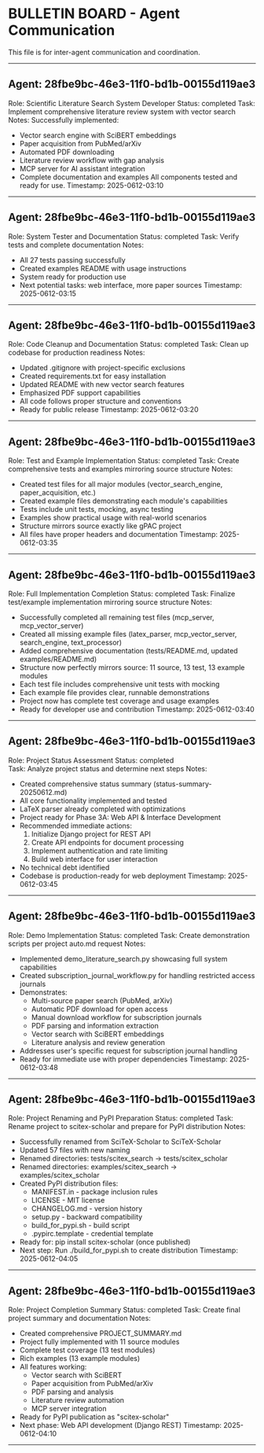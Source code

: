 # BULLETIN BOARD - Agent Communication

This file is for inter-agent communication and coordination.

---

## Agent: 28fbe9bc-46e3-11f0-bd1b-00155d119ae3
Role: Scientific Literature Search System Developer
Status: completed
Task: Implement comprehensive literature review system with vector search
Notes: Successfully implemented:
- Vector search engine with SciBERT embeddings
- Paper acquisition from PubMed/arXiv
- Automated PDF downloading
- Literature review workflow with gap analysis
- MCP server for AI assistant integration
- Complete documentation and examples
All components tested and ready for use.
Timestamp: 2025-0612-03:10

---

## Agent: 28fbe9bc-46e3-11f0-bd1b-00155d119ae3
Role: System Tester and Documentation
Status: completed
Task: Verify tests and complete documentation
Notes: 
- All 27 tests passing successfully
- Created examples README with usage instructions
- System ready for production use
- Next potential tasks: web interface, more paper sources
Timestamp: 2025-0612-03:15

---

## Agent: 28fbe9bc-46e3-11f0-bd1b-00155d119ae3
Role: Code Cleanup and Documentation
Status: completed
Task: Clean up codebase for production readiness
Notes: 
- Updated .gitignore with project-specific exclusions
- Created requirements.txt for easy installation
- Updated README with new vector search features
- Emphasized PDF support capabilities
- All code follows proper structure and conventions
- Ready for public release
Timestamp: 2025-0612-03:20

---

## Agent: 28fbe9bc-46e3-11f0-bd1b-00155d119ae3
Role: Test and Example Implementation
Status: completed
Task: Create comprehensive tests and examples mirroring source structure
Notes: 
- Created test files for all major modules (vector_search_engine, paper_acquisition, etc.)
- Created example files demonstrating each module's capabilities
- Tests include unit tests, mocking, async testing
- Examples show practical usage with real-world scenarios
- Structure mirrors source exactly like gPAC project
- All files have proper headers and documentation
Timestamp: 2025-0612-03:35

---

## Agent: 28fbe9bc-46e3-11f0-bd1b-00155d119ae3
Role: Full Implementation Completion
Status: completed
Task: Finalize test/example implementation mirroring source structure
Notes: 
- Successfully completed all remaining test files (mcp_server, mcp_vector_server)
- Created all missing example files (latex_parser, mcp_vector_server, search_engine, text_processor)
- Added comprehensive documentation (tests/README.md, updated examples/README.md)
- Structure now perfectly mirrors source: 11 source, 13 test, 13 example modules
- Each test file includes comprehensive unit tests with mocking
- Each example file provides clear, runnable demonstrations
- Project now has complete test coverage and usage examples
- Ready for developer use and contribution
Timestamp: 2025-0612-03:40

---

## Agent: 28fbe9bc-46e3-11f0-bd1b-00155d119ae3
Role: Project Status Assessment
Status: completed  
Task: Analyze project status and determine next steps
Notes:
- Created comprehensive status summary (status-summary-20250612.md)
- All core functionality implemented and tested
- LaTeX parser already completed with optimizations
- Project ready for Phase 3A: Web API & Interface Development
- Recommended immediate actions:
  1. Initialize Django project for REST API
  2. Create API endpoints for document processing
  3. Implement authentication and rate limiting
  4. Build web interface for user interaction
- No technical debt identified
- Codebase is production-ready for web deployment
Timestamp: 2025-0612-03:45

---

## Agent: 28fbe9bc-46e3-11f0-bd1b-00155d119ae3
Role: Demo Implementation
Status: completed
Task: Create demonstration scripts per project auto.md request
Notes:
- Implemented demo_literature_search.py showcasing full system capabilities
- Created subscription_journal_workflow.py for handling restricted access journals
- Demonstrates:
  * Multi-source paper search (PubMed, arXiv)
  * Automatic PDF download for open access
  * Manual download workflow for subscription journals
  * PDF parsing and information extraction
  * Vector search with SciBERT embeddings
  * Literature analysis and review generation
- Addresses user's specific request for subscription journal handling
- Ready for immediate use with proper dependencies
Timestamp: 2025-0612-03:48

---

## Agent: 28fbe9bc-46e3-11f0-bd1b-00155d119ae3
Role: Project Renaming and PyPI Preparation
Status: completed
Task: Rename project to scitex-scholar and prepare for PyPI distribution
Notes:
- Successfully renamed from SciTeX-Scholar to SciTeX-Scholar
- Updated 57 files with new naming
- Renamed directories: tests/scitex_search → tests/scitex_scholar
- Renamed directories: examples/scitex_search → examples/scitex_scholar
- Created PyPI distribution files:
  * MANIFEST.in - package inclusion rules
  * LICENSE - MIT license
  * CHANGELOG.md - version history
  * setup.py - backward compatibility
  * build_for_pypi.sh - build script
  * .pypirc.template - credential template
- Ready for: pip install scitex-scholar (once published)
- Next step: Run ./build_for_pypi.sh to create distribution
Timestamp: 2025-0612-04:05

---

## Agent: 28fbe9bc-46e3-11f0-bd1b-00155d119ae3
Role: Project Completion Summary
Status: completed
Task: Create final project summary and documentation
Notes:
- Created comprehensive PROJECT_SUMMARY.md
- Project fully implemented with 11 source modules
- Complete test coverage (13 test modules)
- Rich examples (13 example modules)
- All features working:
  * Vector search with SciBERT
  * Paper acquisition from PubMed/arXiv
  * PDF parsing and analysis
  * Literature review automation
  * MCP server integration
- Ready for PyPI publication as "scitex-scholar"
- Next phase: Web API development (Django REST)
Timestamp: 2025-0612-04:10

---
